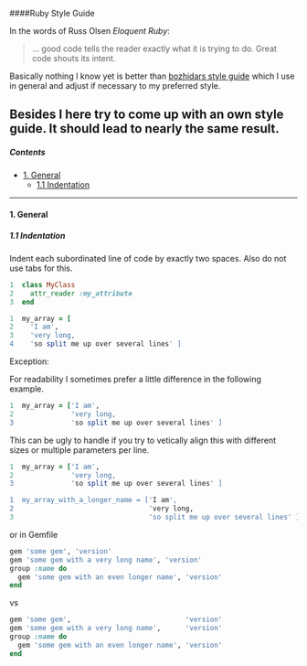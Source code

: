 ####Ruby Style Guide

In the words of Russ Olsen *Eloquent Ruby*:
> ... good code tells the reader exactly what it is trying to do. Great code shouts its intent.

Basically nothing I know yet is better than [bozhidars style guide](https://github.com/bbatsov/ruby-style-guide) which I use in general and adjust if necessary to my preferred style.

Besides I here try to come up with an own style guide. It should lead to nearly the same result.
---

##### Contents
- [1. General](#1-general)
  - [1.1 Indentation](#11-indentation)

---
#### 1. General
##### 1.1 Indentation
Indent each subordinated line of code by exactly two spaces. Also do not use tabs for this.

```ruby
1  class MyClass
2    attr_reader :my_attribute
3  end
```

```ruby
1  my_array = [
2    'I am',
3    'very long,
4    'so split me up over several lines' ]
```
Exception:

For readability I sometimes prefer a little difference in the following example.
```ruby
1  my_array = ['I am',
2              'very long,
3              'so split me up over several lines' ]
```
This can be ugly to handle if you try to vetically align this with different sizes or multiple parameters per line.
```ruby
1  my_array = ['I am',
2              'very long,
3              'so split me up over several lines' ]

1  my_array_with_a_longer_name = ['I am',
2                                 'very long,
3                                 'so split me up over several lines' ]

```
or in Gemfile
```ruby
gem 'some gem', 'version'
gem 'some gem with a very long name', 'version'
group :name do
  gem 'some gem with an even longer name', 'version'
end
```
vs
```ruby
gem 'some gem',                            'version'
gem 'some gem with a very long name',      'version'
group :name do
  gem 'some gem with an even longer name', 'version'
end
